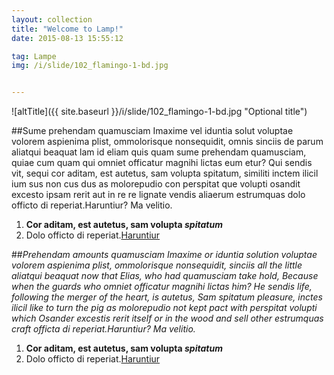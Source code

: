 ```yaml
---
layout: collection
title: "Welcome to Lamp!"
date: 2015-08-13 15:55:12

tag: Lampe
img: /i/slide/102_flamingo-1-bd.jpg


---
```



![altTitle]({{ site.baseurl }}/i/slide/102_flamingo-1-bd.jpg "Optional title")

##Sume prehendam quamusciam
Imaxime vel iduntia solut voluptae volorem aspienima plist, ommolorisque nonsequidit, 
omnis sinciis de parum aliatqui beaquat lam id eliam quis quam sume prehendam quamusciam, 
quiae cum quam qui omniet officatur magnihi lictas eum etur?
Qui sendis vit, sequi cor aditam, est autetus, sam volupta spitatum, 
similiti inctem ilicil ium sus non cus dus as molorepudio con perspitat 
que volupti osandit excesto ipsam rerit aut in re re lignate vendis aliaerum 
estrumquas dolo officto di reperiat.Haruntiur? Ma velitio.

1. **Cor aditam, est autetus, sam volupta _spitatum_**
2. Dolo officto di reperiat.[Haruntiur](http://coco.com/ "Title")


##*Prehendam amounts quamusciam*
*Imaxime or iduntia solution voluptae volorem aspienima plist, ommolorisque nonsequidit,
sinciis all the little aliatqui beaquat now that Elias, who had quamusciam take hold,
Because when the guards who omniet officatur magnihi lictas him?
He sendis life, following the merger of the heart, is autetus, Sam spitatum pleasure,
inctes ilicil like to turn the pig as molorepudio not kept pact with perspitat
volupti which Osander excestis rerit itself or in the wood and sell other
estrumquas craft officta di reperiat.Haruntiur? Ma velitio.*

1. **Cor aditam, est autetus, sam volupta _spitatum_**
2. Dolo officto di reperiat.[Haruntiur](http://coco.com/ "Title")

